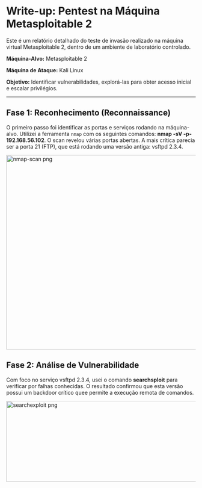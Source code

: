 # Write-up: Pentest na Máquina Metasploitable 2

Este é um relatório detalhado do teste de invasão realizado na máquina virtual Metasploitable 2, dentro de um ambiente de laboratório controlado.

**Máquina-Alvo:** Metasploitable 2

**Máquina de Ataque:** Kali Linux

**Objetivo:** Identificar vulnerabilidades, explorá-las para obter acesso inicial e escalar privilégios.

---

## Fase 1: Reconhecimento (Reconnaissance)

O primeiro passo foi identificar as portas e serviços rodando na máquina-alvo. Utilizei a ferramenta `nmap` com os seguintes comandos: **nmap -sV -p- 192.168.56.102**. O scan revelou várias portas abertas. A mais crítica parecia ser a porta 21 (FTP), que está rodando uma versão antiga: vsftpd 2.3.4.

<img width="646" height="517" alt="nmap-scan png" src="https://github.com/user-attachments/assets/41874998-8607-4181-8d77-e6d23cde642f" />


## Fase 2: Análise de Vulnerabilidade

Com foco no serviço vsftpd 2.3.4, usei o comando **searchsploit** para verificar por falhas conhecidas. O resultado confirmou que esta versão possui um backdoor crítico quee permite a execução remota de comandos.

<img width="646" height="215" alt="searchexploit png" src="https://github.com/user-attachments/assets/4dc6c711-1428-4723-b2c8-d2b7ac253e56" />

